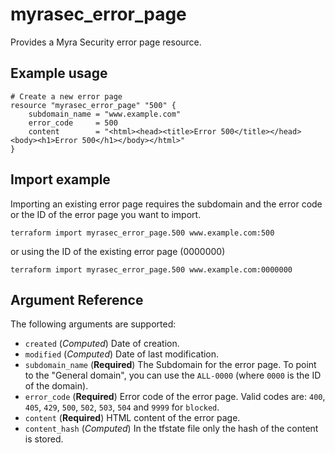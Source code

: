 # myrasec_error_page

Provides a Myra Security error page resource.

## Example usage

```hcl
# Create a new error page
resource "myrasec_error_page" "500" {
    subdomain_name = "www.example.com"
    error_code     = 500
    content        = "<html><head><title>Error 500</title></head><body><h1>Error 500</h1></body></html>"
}
```

## Import example
Importing an existing error page requires the subdomain and the error code or the ID of the error page you want to import.
```hcl
terraform import myrasec_error_page.500 www.example.com:500
```
or using the ID of the existing error page (0000000)
```hcl
terraform import myrasec_error_page.500 www.example.com:0000000
```
## Argument Reference

The following arguments are supported:

* `created` (*Computed*) Date of creation.
* `modified` (*Computed*) Date of last modification.
* `subdomain_name` (**Required**) The Subdomain for the error page. To point to the "General domain", you can use the `ALL-0000` (where `0000` is the ID of the domain).
* `error_code` (**Required**) Error code of the error page. Valid codes are: `400`, `405`, `429`, `500`, `502`, `503`, `504` and `9999` for `blocked`.
* `content` (**Required**) HTML content of the error page.
* `content_hash` (*Computed*) In the tfstate file only the hash of the content is stored.
